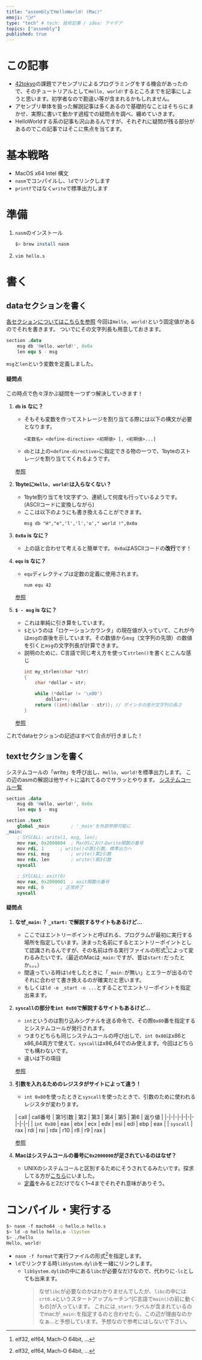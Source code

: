 ```yaml
---
title: "assemblyでHelloWorld! (Mac)"
emoji: "🙋‍♂️"
type: "tech" # tech: 技術記事 / idea: アイデア
topics: ["assembly"]
published: true
---
```


# この記事
* [42tokyo](https://42tokyo.jp/)の課題でアセンブリによるプログラミングをする機会があったので、そのチュートリアルとして`Hello, world!`するところまでを記事にしようと思います。初学者なので勘違い等が含まれるかもしれません。
* アセンブリ単体を扱った解説記事は多くあるので基礎的なことはそちらにまかせ、実際に書いて動かす過程での疑問点を調べ、纏めていきます。
* HelloWorldする系の記事も沢山あるんですが、それぞれに疑問が残る部分があるのでこの記事ではそこに焦点を当てます。

# 基本戦略
* MacOS x64 Intel 構文
* `nasm`でコンパイルし、`ld`でリンクします
* `printf`ではなく`write`で標準出力します

# 準備
1. `nasm`のインストール
	```bash
	$> brew install nasm
	```
2. `vim hello.s`

# 書く
## dataセクションを書く
[各セクションについてはこちらを参照](https://www.finddevguides.com/Assembly-programming-assembly-basic-syntax)
今回は`Hello, world!`という固定値があるのでそれを書きます。
ついでにその文字列長も用意しておきます。
```asm6502:hello.s
section .data
	msg db 'Hello, world!', 0x0a
	len equ $ - msg
```
`msg`と`len`という変数を定義しました。

#### 疑問点
この時点で色々浮かぶ疑問を一つずつ解決していきます！

1. **`db` is なに？**
	* そもそも変数を作ってストレージを割り当てる際には以下の構文が必要となります。
		```asm6502
		<変数名> <define-directive> <初期値> [, <初期値>...]
		```
	* `db`とは上の`<define-directive>`に指定できる物の一つで、1byteのストレージを割り当ててくれるようです。

	[参照](https://www.finddevguides.com/Assembly-programming-assembly-variables)

1. **1byteに`Hello, world!`は入らなくない？**
	* 1byte割り当てを1文字ずつ、連続して何度も行っているようです。(ASCIIコードに変換しながら)
	* ここは以下のようにも書き換えることができます。
		```asm6502
		msg db "H","e",'l','l','o'," world !",0x0a
		```
1. **`0x0a` is なに？**
	* 上の話と合わせて考えると簡単です。
		`0x0a`はASCIIコードの**改行**です！
1. **`equ` is なに？**
	* `equ`ディレクティブは定数の定義に使用されます。
		```asm6502:例
		num equ 42
		```
	[参照](https://www.finddevguides.com/Assembly-programming-assembly-constants)
1. **`$ - msg` is なに？**
	* これは単純に引き算をしています。
	* `$`というのは「ロケーションカウンタ」の現在値が入っていて、これが今は`msg`の直後を示しています。その数値から`msg`（文字列の先頭）の数値を引くと`msg`の文字列長が計算できます。
	* 説明のために、C言語で同じ考え方を使って`strlen()`を書くとこんな感じ
		```c
		int my_strlen(char *str)
		{
			char *dollar = str;

			while (*dollar != '\x00')
				dollar++;
			return ((int)(dollar - str)); // ポインタの差が文字列の長さ
		}
		```
	[参照](https://www.finddevguides.com/Assembly-programming-assembly-strings)

これでdataセクションの記述はすべて合点が行きました！

## textセクションを書く
システムコールの「write」を呼び出し、`Hello, world!`を標準出力します。
この辺のasmの解説は他サイトに溢れてるのでサラッとやります。
[システムコール一覧](https://opensource.apple.com/source/xnu/xnu-1504.3.12/bsd/kern/syscalls.master)

```asm6502:hello.s
section .data
	msg db 'Hello, world!', 0x0a
	len equ $ - msg

section .text
	global _main		; '_main'を外部参照可能に
_main:
	; SYSCALL: write(1, msg, len);
	mov rax, 0x2000004	; MacOSにおけるwrite関数の番号
	mov rdi, 1		; write()の第1引数。標準出力へ
	mov rsi, msg		; write()第2引数
	mov rdx, len		; write()第3引数
	syscall

	; SYSCALL: exit(0)
	mov rax, 0x2000001	; exit関数の番号
	mov rdi, 0		; 正常終了
	syscall
```

#### 疑問点
1. **なぜ`_main:`？ `_start:` で解説するサイトもあるけど…**
	* ここではエントリーポイントと呼ばれる、プログラムが最初に実行する場所を指定しています。決まった名前にするとエントリーポイントとして認識されるんですが、その名前は作る実行ファイルの形式[^1]によって変わるみたいです。（最近のMacは`_main:`ですが、昔は`start:`だったとか。。。）
	* 間違っている時は`ld`をしたときに「`_main:`が無い」とエラーが出るのでそれに合わせて書き換えるのが確実だと思います。
	* もしくは`ld -e _start -o ...`とすることでエントリーポイントを指定出来ます。

1. **`syscall`の部分を`int 0x80`で解説するサイトもあるけど…**
	* `int`というのは割り込みシグナルを送る命令で、その際`0x80`番を指定するとシステムコールが発行されます。
	* つまりどちらも同じシステムコールの呼び出しで、`int 0x80`はx86とx86_64両方で使えて、`syscall`はx86_64でのみ使えます。今回はどちらでも構わないです。
	* 違いは下の項目

	[参照](https://en.wikibooks.org/wiki/X86_Assembly/Interfacing_with_Linux#Making_a_system_call)
1. **引数を入れるためのレジスタがサイトによって違う！**
	* `int 0x80`を使ったときと`syscall`を使ったときで、引数のために使われるレジスタが変わります。

	| call | call番号 | 第1引数 | 第2 | 第3 | 第4 | 第5 | 第6 | 返り値 |
	|-|-|-|-|-|-|-|-|-|-|
	| `int 0x80` | eax | ebx | ecx | edx | esi | edi | ebp | eax |
	| `syscall`  | rax | rdi | rsi | rdx | r10 |  r8 |  r9 | rax |

	[参照](https://en.wikibooks.org/wiki/X86_Assembly/Interfacing_with_Linux#Via_interrupt)
1. **Macはシステムコールの番号に`0x2000000`が足されているのはなぜ？**
	* UNIXのシステムコールと区別するためにそうされてるみたいです。探求してる方が[こちら](http://dustin.schultz.io/mac-os-x-64-bit-assembly-system-calls.html)にいました。
	* [定義](https://opensource.apple.com/source/xnu/xnu-792.13.8/osfmk/mach/i386/syscall_sw.h)をみると2だけでなく1~4までそれぞれ意味がありそう。


# コンパイル・実行する
```bash
$> nasm -f macho64 -o hello.o hello.s
$> ld -o hello hello.o -lSystem
$> ./hello
Hello, world!
```
* `nasm -f format`で実行ファイルの形式[^1]を指定します。
* `ld`でリンクする時`libSystem.dylib`を一緒にリンクします。
	- `libSystem.dylib`の中にある`libc`が必要なだけなので、代わりに`-lc`としても出来ます。
		> なぜ`libc`が必要なのかはわかりませんでしたが、`libc`の中には`crt0.o`というスタートアップルーチン^[C言語で`main()`の前に動くもの]が入っています。
		> これには`_start:`ラベルが含まれているのでmacが`_main:`を指定するのと合わせたら、この辺が理由なのかなぁ…と予想しています。予想なので参考にはしないで下さい。

[^1]: elf32, elf64, Mach-O 64bit, ...
